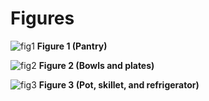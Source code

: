 # Figures 

![fig1](IMG_1688.HEIC) **Figure 1 (Pantry)**

![fig2](IMG_1689.HEIC) **Figure 2 (Bowls and plates)**

![fig3](IMG_1690.HEIC) **Figure 3 (Pot, skillet, and refrigerator)**
